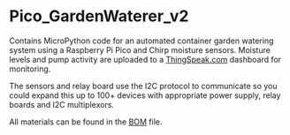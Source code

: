 # Pico_GardenWaterer_v2
Contains MicroPython code for an automated container garden watering system using a Raspberry Pi Pico and Chirp moisture sensors.  Moisture levels and pump activity are uploaded to a [ThingSpeak.com](http://www.thingspeak.com) dashboard for monitoring.

The sensors and relay board use the I2C protocol to communicate so you could expand this up to 100+ devices with appropriate power supply, relay boards and I2C multiplexors.

All materials can be found in the [BOM](https://github.com/TazwellJ/Pico_GardenWaterer_v2/blob/main/BOM.txt) file.

